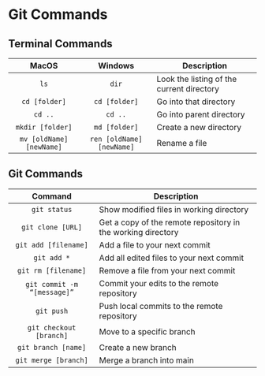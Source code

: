 # Git Commands

## Terminal Commands
| MacOS | Windows | Description |
| :--------: | :-----------: | --------------- |
| `ls` | `dir` | Look the listing of the current directory |
| `cd [folder]` | `cd [folder]` | Go into that directory |
| `cd ..` | `cd ..` | Go into parent directory |
| `mkdir [folder]` | `md [folder]` | Create a new directory |
| `mv [oldName] [newName]` | `ren [oldName] [newName]` | Rename a file |

## Git Commands
| Command | Description |
| :------------: | --------------- |
| `git status` | Show modified files in working directory |
| `git clone [URL]` | Get a copy of the remote repository in the working directory |
| `git add [filename]` | Add a file to your next commit |
| `git add *` | Add all edited files to your next commit |
| `git rm [filename]` | Remove a file from your next commit |
| `git commit -m “[message]”` | Commit your edits to the remote repository |
| `git push` | Push local commits to the remote repository |
| `git checkout [branch]` | Move to a specific branch |
| `git branch [name]` | Create a new branch |
| `git merge [branch]` | Merge a branch into main |
